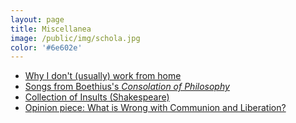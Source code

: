 ```yaml
---
layout: page
title: Miscellanea
image: /public/img/schola.jpg
color: '#6e602e'
---
```



<ul>
<li><a href="https://www.newyorker.com/humor/daily-shouts/i-work-from-home" target="_blank"> Why I don't (usually) work from home <i class="fa fa-link"></i></a></li>
<li> <a href="{{ site.baseurl }}/public/archive/2016-04-28-Boethius">Songs from Boethius's <i>Consolation of Philosophy</i></a></li>
<li> <a href="{{ site.baseurl }}/public/archive/2016-04-23-Shakespeare">Collection of Insults (Shakespeare) <i class="fa fa-link"></i></a></li>
<li><a href="http://zitavtoth.com/public/archive/cl">Opinion piece: What is Wrong with Communion and Liberation?</a></li>
</ul>
